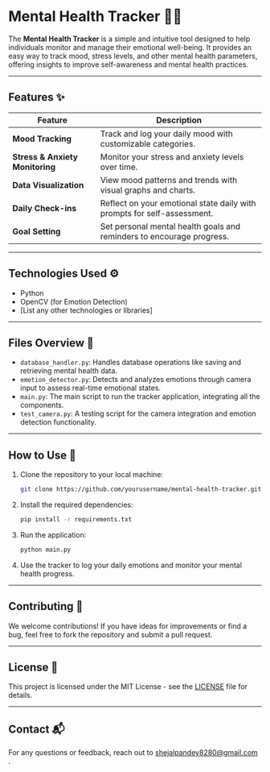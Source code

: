 # Mental Health Tracker 🧠💪

The **Mental Health Tracker** is a simple and intuitive tool designed to help individuals monitor and manage their emotional well-being. It provides an easy way to track mood, stress levels, and other mental health parameters, offering insights to improve self-awareness and mental health practices.

---

## Features ✨

| Feature                        | Description                                                                 |
|---------------------------------|-----------------------------------------------------------------------------|
| **Mood Tracking**               | Track and log your daily mood with customizable categories.                 |
| **Stress & Anxiety Monitoring** | Monitor your stress and anxiety levels over time.                           |
| **Data Visualization**         | View mood patterns and trends with visual graphs and charts.               |
| **Daily Check-ins**             | Reflect on your emotional state daily with prompts for self-assessment.    |
| **Goal Setting**                | Set personal mental health goals and reminders to encourage progress.      |

---

## Technologies Used ⚙️

- Python
- OpenCV (for Emotion Detection)
- [List any other technologies or libraries]

---

## Files Overview 📁

- `database_handler.py`: Handles database operations like saving and retrieving mental health data.
- `emotion_detector.py`: Detects and analyzes emotions through camera input to assess real-time emotional states.
- `main.py`: The main script to run the tracker application, integrating all the components.
- `test_camera.py`: A testing script for the camera integration and emotion detection functionality.

---

## How to Use 🚀

1. Clone the repository to your local machine:
   ```bash
   git clone https://github.com/yourusername/mental-health-tracker.git
   ```

2. Install the required dependencies:
   ```bash
   pip install -r requirements.txt
   ```

3. Run the application:
   ```bash
   python main.py
   ```

4. Use the tracker to log your daily emotions and monitor your mental health progress.

---

## Contributing 🤝

We welcome contributions! If you have ideas for improvements or find a bug, feel free to fork the repository and submit a pull request.

---

## License 📝

This project is licensed under the MIT License - see the [LICENSE](LICENSE) file for details.

---

## Contact 📬

For any questions or feedback, reach out to shejalpandey8280@gmail.com .


